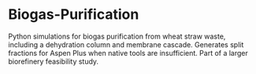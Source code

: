 # Biogas-Purification
Python simulations for biogas purification from wheat straw waste, including a dehydration column and membrane cascade. Generates split fractions for Aspen Plus when native tools are insufficient. Part of a larger biorefinery feasibility study.
